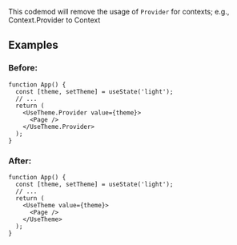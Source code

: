 

This codemod will remove the usage of `Provider` for contexts; e.g., Context.Provider to Context

## Examples

### Before:

```tsx
function App() {
  const [theme, setTheme] = useState('light');
  // ...
  return (
    <UseTheme.Provider value={theme}>
      <Page />
    </UseTheme.Provider>
  );
}
```

### After:

```tsx
function App() {
  const [theme, setTheme] = useState('light');
  // ...
  return (
    <UseTheme value={theme}>
      <Page />
    </UseTheme>
  );
}
```